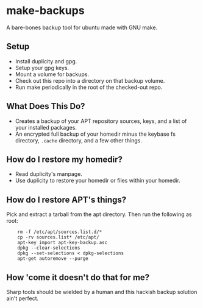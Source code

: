 # make-backups
A bare-bones backup tool for ubuntu made with GNU make.

## Setup
- Install duplicity and gpg.
- Setup your gpg keys.
- Mount a volume for backups.
- Check out this repo into a directory on that backup volume.
- Run make periodically in the root of the checked-out repo.

## What Does This Do?
- Creates a backup of your APT repository sources, keys, and a list of
	your installed packages.
- An encrypted full backup of your homedir minus the keybase fs
	directory, `.cache` directory, and a few other things.
	
## How do I restore my homedir?
- Read duplicity's manpage.
- Use duplicity to restore your homedir or files within your homedir.

## How do I restore APT's things?
Pick and extract a tarball from the apt directory. Then run the
following as root:

		rm -f /etc/apt/sources.list.d/*
		cp -rv sources.list* /etc/apt/
		apt-key import apt-key-backup.asc
		dpkg --clear-selections
		dpkg --set-selections < dpkg-selections
		apt-get autoremove --purge

## How 'come it doesn't do that for me?
Sharp tools should be wielded by a human and this hackish backup
solution ain't perfect.


